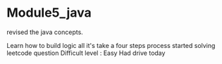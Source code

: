 # Module5_java
revised the java concepts.

Learn how to build logic
all it's take a four steps process
started solving leetcode question 
Difficult level : Easy
Had drive today
